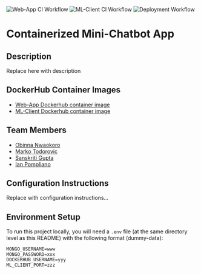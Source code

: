 ![Web-App CI Workflow](https://github.com/software-students-fall2024/5-final-all-stars-v5/actions/workflows/web-app.yml/badge.svg)
![ML-Client CI Workflow](https://github.com/software-students-fall2024/5-final-all-stars-v5/actions/workflows/ml-client.yml/badge.svg)
![Deployment Workflow](https://github.com/software-students-fall2024/5-final-all-stars-v5/actions/workflows/deploy.yml/badge.svg)

# Containerized Mini-Chatbot App

## Description

Replace here with description

## DockerHub Container Images

- [Web-App Dockerhub container image](https://hub.docker.com/repository/docker/ipompliano/web-app/general)
- [ML-Client Dockerhub container image](https://hub.docker.com/repository/docker/ipompliano/ml-client/general)

## Team Members

- [Obinna Nwaokoro](https://www.github.com/ocnwaokoro)
- [Marko Todorovic](https://github.com/mtodorovic27)
- [Sanskriti Gupta](https://github.com/sanskritig08)
- [Ian Pompliano](https://www.github.com/ianpompliano)

## Configuration Instructions

Replace with configuration instructions...

## Environment Setup

To run this project locally, you will need a `.env` file (at the same directory level as this README) with the following format (dummy-data):

```
MONGO_USERNAME=www
MONGO_PASSWORD=xxx
DOCKERHUB_USERNAME=yyy
ML_CLIENT_PORT=zzz
```
